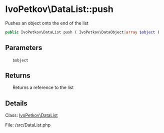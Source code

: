 # IvoPetkov\DataList::push

Pushes an object onto the end of the list

```php
public IvoPetkov\DataList push ( IvoPetkov\DataObject|array $object )
```

## Parameters

&nbsp;&nbsp;&nbsp;&nbsp;&nbsp;&nbsp;`$object`

## Returns

&nbsp;&nbsp;&nbsp;&nbsp;&nbsp;&nbsp;Returns a reference to the list

## Details

Class: [IvoPetkov\DataList](ivopetkov.datalist.class.md)

File: /src/DataList.php

